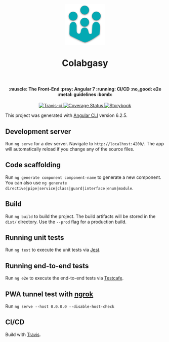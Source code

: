 <h1 align="center">
<br>
  <img src="https://raw.githubusercontent.com/raknjarasoa/colabgasy/master/src/assets/icons/icon-128x128.png" alt="Colabgasy" width="128">
  <br>
    <br>
  Colabgasy
  <br>
</h1>

<br>

<h4 align="center">:muscle: The Front-End :pray: Angular 7 :running: CI/CD :no_good: e2e :metal: guidelines :bomb:</h4>

<p align="center">
  <a href="https://travis-ci.com/raknjarasoa/colabgasy" target="_blank" rel="noopener noreferrer">
    <img src="https://travis-ci.com/raknjarasoa/colabgasy.svg?branch=master" alt="Travis-ci">
  </a>

  <a href='https://coveralls.io/github/raknjarasoa/colabgasy?branch=master' target="_blank" rel="noopener noreferrer">
    <img src='https://coveralls.io/repos/github/raknjarasoa/colabgasy/badge.svg?branch=master' alt='Coverage Status' />
  </a>

  <a href="https://colabsgasy.herokuapp.com" target="_blank" rel="noopener noreferrer">
    <img src="https://github.com/storybooks/press/raw/master/badges/storybook.svg?sanitize=true" alt="Storybook" style="max-width:100%;">
  </a>
</p>

This project was generated with [Angular CLI](https://github.com/angular/angular-cli) version 6.2.5.

## Development server

Run `ng serve` for a dev server. Navigate to `http://localhost:4200/`. The app will automatically reload if you change any of the source files.

## Code scaffolding

Run `ng generate component component-name` to generate a new component. You can also use `ng generate directive|pipe|service|class|guard|interface|enum|module`.

## Build

Run `ng build` to build the project. The build artifacts will be stored in the `dist/` directory. Use the `--prod` flag for a production build.

## Running unit tests

Run `ng test` to execute the unit tests via [Jest](https://jestjs.io/docs/en/getting-started).

## Running end-to-end tests

Run `ng e2e` to execute the end-to-end tests via [Testcafe](https://devexpress.github.io/testcafe/documentation/getting-started).

## PWA tunnel test with [ngrok](https://dashboard.ngrok.com/get-started)

Run `ng serve --host 0.0.0.0 --disable-host-check`

## CI/CD

Build with [Travis](https://travis-ci.com/raknjarasoa/colabgasy).
